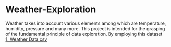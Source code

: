 # Weather-Exploration
Weather takes into account various elements among which are temperature, humidity, pressure and many more. This project is intended for the grasping of the fundamental principle of data exploration. By employing this dataset [1. Weather Data.csv](https://github.com/McOwino/Weather-Exploration/files/10398670/1.Weather.Data.csv)
